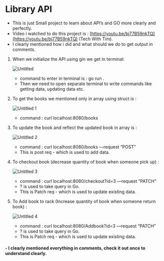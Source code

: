 # Library API

- This is just Small project to learn about API’s and GO more clearly and perfectly.
- Video i watched to do this project is : [https://youtu.be/bj77B59nkTQ](https://youtu.be/bj77B59nkTQ) (Tech With Tim).
- I clearly mentioned how i did and what should we do to get output in comments.

1. When we initialize the API using gin we get in terminal:

    ![Untitled](https://user-images.githubusercontent.com/57310710/188282849-d3c3c7fb-290a-45e2-bf55-5c97577e0aac.png)    
    - command to enter in terminal is : go run .
    - Then we need to open separate terminal to write commands like getting data, updating data etc.


2. To get the books we mentioned only in array using struct is :

    ![Untitled 1](https://user-images.githubusercontent.com/57310710/188282851-4e48fe0e-e1dc-47cf-80dd-dcbecb231ece.png)        
    - command : curl localhost:8080/books


3. To update the book and reflect the updated book in array is :

    ![Untitled 2](https://user-images.githubusercontent.com/57310710/188282853-3dfbc655-b065-4adc-8788-cb8ac2655ad9.png)    
    - command : curl localhost:8080/books —request “POST”
    - This is post req - which is used to add data.


4. To checkout book (decrease quantity of book when someone pick up) :

    ![Untitled 3](https://user-images.githubusercontent.com/57310710/188282855-43a35293-126f-4639-84f8-d966b8efc45c.png)
    - command : curl localhost:8080/checkout?id=3 —request “PATCH”
    - ? is used to take query in Go.
    - This is Patch req - which is used to update existing data.


5. To Add book to rack (Increase quantity of book when someone return book) :

    ![Untitled 4](https://user-images.githubusercontent.com/57310710/188282856-f5ee7c55-2dbc-4550-857f-687b1d8cfd5b.png)
    - command : curl localhost:8080/Addbook?id=3 —request “PATCH”
    - ? is used to take query in Go.
    - This is Patch req - which is used to update existing data.

#### - I clearly mentioned everything in comments, check it out once to understand clearly.
